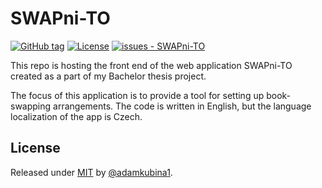 # SWAPni-TO
<a href="https://github.com/adamkubina1/SWAPni-TO/releases/"><img src="https://img.shields.io/github/tag/adamkubina1/SWAPni-TO?include_prereleases=&sort=semver&color=blue" alt="GitHub tag"></a>
<a href="#license"><img src="https://img.shields.io/badge/License-MIT-blue" alt="License"></a>
<a href="https://github.com/adamkubina1/SWAPni-TO/issues"><img src="https://img.shields.io/github/issues/adamkubina1/SWAPni-TO" alt="issues - SWAPni-TO"></a>

This repo is hosting the front end of the web application SWAPni-TO created as a part of my Bachelor thesis project.

The focus of this application is to provide a tool for setting up book-swapping arrangements.
The code is written in English, but the language localization of the app is Czech.


<h2>License</h2>
Released under <a href="/LICENSE">MIT</a> by <a href="https://github.com/adamkubina1">@adamkubina1</a>.
